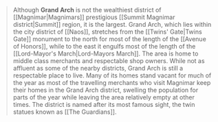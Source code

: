 > Although **Grand Arch** is not the wealthiest district of [[Magnimar|Magnimars]] prestigious [[Summit Magnimar district|Summit]] region, it is the largest. Grand Arch, which lies within the city district of [[Naos]], stretches from the [[Twins' Gate|Twins Gate]] monument to the north for most of the length of the [[Avenue of Honors]], while to the east it engulfs most of the length of the [[Lord-Mayor's March|Lord-Mayors March]]. The area is home to middle class merchants and respectable shop owners. While not as affluent as some of the nearby districts, Grand Arch is still a respectable place to live. Many of its homes stand vacant for much of the year as most of the travelling merchants who visit Magnimar keep their homes in the Grand Arch district, swelling the population for parts of the year while leaving the area relatively empty at other times. The district is named after its most famous sight, the twin statues known as [[The Guardians]].








